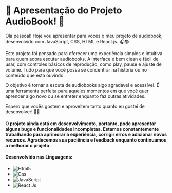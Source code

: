 # 🌟 Apresentação do Projeto AudioBook! 🌟

Olá pessoal! Hoje vou apresentar para vocês o meu projeto de audiobook, desenvolvido com JavaScript, CSS, HTML e React.js. 🎧📚

Este projeto foi pensado para oferecer uma experiência simples e intuitiva para quem adora escutar audiobooks. A interface é bem clean e fácil de usar, com controles básicos de reprodução, como play, pause e ajuste de volume. Tudo para que você possa se concentrar na história ou no conteúdo que está ouvindo.

O objetivo é tornar a escuta de audiobooks algo agradável e acessível. É uma ferramenta perfeita para aqueles momentos em que você quer aprender algo novo ou se entreter enquanto faz outras atividades.

Espero que vocês gostem e aproveitem tanto quanto eu gostei de desenvolver! 👏🚀

<h4>O projeto ainda está em desenvolvimento, portanto, pode apresentar alguns bugs e funcionalidades incompletas. Estamos constantemente trabalhando para aprimorar a experiência, corrigir erros e adicionar novos recursos. Agradecemos sua paciência e feedback enquanto continuamos a melhorar o projeto.</h4>

<h4>Desenvolvido nas Linguagens:</h4>
<ul>
  <li><img aling="center" alt="Html5" src="https://img.shields.io/badge/HTML5-E34F26?style=for-the-badge&logo=html5&logoColor=white"></li>
  <Li><img aling="center" alt="Css" src="https://img.shields.io/badge/CSS3-1572B6?style=for-the-badge&logo=css3&logoColor=white">   </Li>
  <li><img aling="center" alt="JavaScript" src="https://img.shields.io/badge/JavaScript-F7DF1E?style=for-the-badge&logo=javascript&logoColor=black"> </li>
  <li><img align="center" alt="React Js" src="https://img.shields.io/badge/react-%2320232a.svg?style=for-the-badge&logo=react&logoColor=%2361DAFB"> </li>
</ul>
